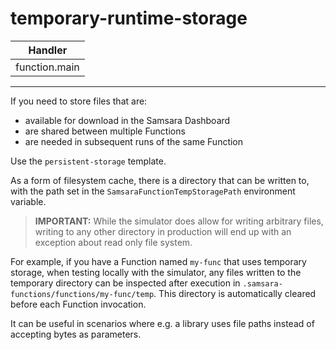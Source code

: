 # temporary-runtime-storage

| Handler       |
| ------------- |
| function.main |

---

If you need to store files that are:

- available for download in the Samsara Dashboard
- are shared between multiple Functions
- are needed in subsequent runs of the same Function

Use the `persistent-storage` template.

As a form of filesystem cache, there is a directory that can be written to, with the path set in the `SamsaraFunctionTempStoragePath` environment variable.

> **IMPORTANT:** While the simulator does allow for writing arbitrary files, writing to any other directory in production will end up with an exception about read only file system.

For example, if you have a Function named `my-func` that uses temporary storage, when testing locally with the simulator, any files written to the temporary directory can be inspected after execution in `.samsara-functions/functions/my-func/temp`. This directory is automatically cleared before each Function invocation.

It can be useful in scenarios where e.g. a library uses file paths instead of accepting bytes as parameters.
